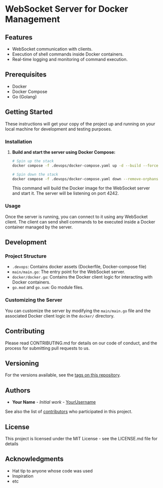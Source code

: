 # WebSocket Server for Docker Management

## Features

- WebSocket communication with clients.
- Execution of shell commands inside Docker containers.
- Real-time logging and monitoring of command execution.

## Prerequisites

- Docker
- Docker Compose
- Go (Golang)

## Getting Started

These instructions will get your copy of the project up and running on your local machine for development and testing purposes.

### Installation
1. **Build and start the server using Docker Compose:**

   ```bash
   # Spin up the stack
   docker compose -f .devops/docker-compose.yaml up -d --build --force-recreate --remove-orphans
   
   # Spin down the stack
   docker compose -f .devops/docker-compose.yaml down --remove-orphans
   ```

   This command will build the Docker image for the WebSocket server and start it. The server will be listening on port 4242.

### Usage

Once the server is running, you can connect to it using any WebSocket client. The client can send shell commands to be executed inside a Docker container managed by the server.

## Development

### Project Structure

- `.devops`: Contains docker assets (Dockerfile, Docker-compose file)
- `main/main.go`: The entry point for the WebSocket server.
- `docker/docker.go`: Contains the Docker client logic for interacting with Docker containers.
- `go.mod` and `go.sum`: Go module files.

### Customizing the Server

You can customize the server by modifying the `main/main.go` file and the associated Docker client logic in the `docker/` directory.

## Contributing

Please read CONTRIBUTING.md for details on our code of conduct, and the process for submitting pull requests to us.

## Versioning

For the versions available, see the [tags on this repository](https://github.com/yourusername/your-repo/tags).

## Authors

- **Your Name** - *Initial work* - [YourUsername](https://github.com/YourUsername)

See also the list of [contributors](https://github.com/yourusername/your-repo/contributors) who participated in this project.

## License

This project is licensed under the MIT License - see the LICENSE.md file for details

## Acknowledgments

- Hat tip to anyone whose code was used
- Inspiration
- etc
